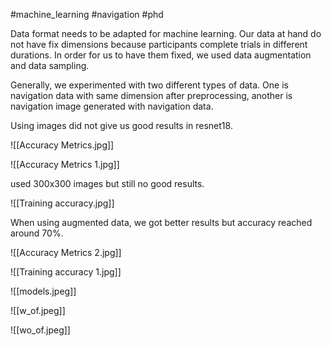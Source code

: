 #machine_learning #navigation #phd 

Data format needs to be adapted for machine learning. Our data at hand do not have fix dimensions because participants complete trials in different durations. In order for us to have them fixed, we used data augmentation and data sampling.

Generally, we experimented with two different types of data. One is navigation data with same dimension after preprocessing, another is navigation image generated with navigation data. 


Using images did not give us good results in resnet18.

![[Accuracy Metrics.jpg]]

![[Accuracy Metrics 1.jpg]]

used 300x300 images but still no good results.

![[Training accuracy.jpg]]

When using augmented data, we got better results but accuracy reached around 70%.

![[Accuracy Metrics 2.jpg]]

![[Training accuracy 1.jpg]]

![[models.jpeg]]


![[w_of.jpeg]]

![[wo_of.jpeg]]